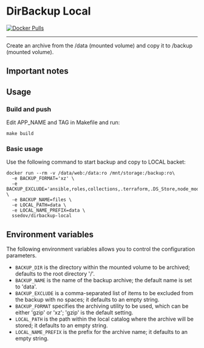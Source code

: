 # DirBackup Local

[![Docker Pulls](https://img.shields.io/docker/pulls/ssedov/dirbackup-local)](https://hub.docker.com/r/ssedov/dirbackup-local)

-----------
Create an archive from the /data (mounted volume) and copy it to /backup (mounted volume). 

## Important notes

## Usage

### Build and push

Edit APP_NAME and TAG in Makefile and run:
```shell
make build
```

### Basic usage

Use the following command to start backup and copy to LOCAL backet:
```shell
docker run --rm -v /data/web:/data:ro /mnt/storage:/backup:ro\
  -e BACKUP_FORMAT='xz' \
  -e BACKUP_EXCLUDE='ansible,roles,collections,.terraform,.DS_Store,node_modules,*.log' \
  -e BACKUP_NAME=files \
  -e LOCAL_PATH=data \
  -e LOCAL_NAME_PREFIX=data \
  ssedov/dirbackup-local
```

## Environment variables

The following environment variables allows you to control the configuration parameters.

- `BACKUP_DIR` is the directory within the mounted volume to be archived; defaults to the root directory '/'.
- `BACKUP_NAME` is the name of the backup archive; the default name is set to 'data'.
- `BACKUP_EXCLUDE` is a comma-separated list of items to be excluded from the backup with no spaces; it defaults to an empty string.
- `BACKUP_FORMAT` specifies the archiving utility to be used, which can be either 'gzip' or 'xz'; 'gzip' is the default setting.
- `LOCAL_PATH` is the path within the local catalog where the archive will be stored; it defaults to an empty string.
- `LOCAL_NAME_PREFIX` is the prefix for the archive name; it defaults to an empty string.
